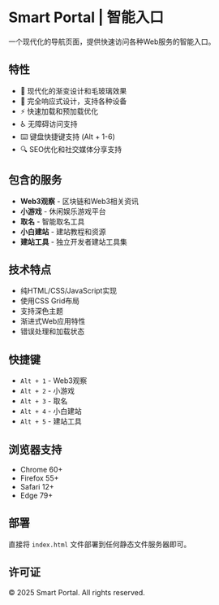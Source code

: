 # Smart Portal | 智能入口

一个现代化的导航页面，提供快速访问各种Web服务的智能入口。

## 特性

- 🎨 现代化的渐变设计和毛玻璃效果
- 📱 完全响应式设计，支持各种设备
- ⚡ 快速加载和预加载优化
- ♿ 无障碍访问支持
- ⌨️ 键盘快捷键支持 (Alt + 1-6)
- 🔍 SEO优化和社交媒体分享支持

## 包含的服务

- **Web3观察** - 区块链和Web3相关资讯
- **小游戏** - 休闲娱乐游戏平台
- **取名** - 智能取名工具
- **小白建站** - 建站教程和资源
- **建站工具** - 独立开发者建站工具集

## 技术特点

- 纯HTML/CSS/JavaScript实现
- 使用CSS Grid布局
- 支持深色主题
- 渐进式Web应用特性
- 错误处理和加载状态

## 快捷键

- `Alt + 1` - Web3观察
- `Alt + 2` - 小游戏
- `Alt + 3` - 取名
- `Alt + 4` - 小白建站
- `Alt + 5` - 建站工具

## 浏览器支持

- Chrome 60+
- Firefox 55+
- Safari 12+
- Edge 79+

## 部署

直接将 `index.html` 文件部署到任何静态文件服务器即可。

## 许可证

© 2025 Smart Portal. All rights reserved.